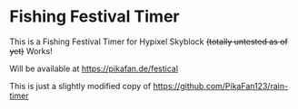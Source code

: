 # Fishing Festival Timer

This is a Fishing Festival Timer for Hypixel Skyblock ~~(totally untested as of yet)~~ Works!

Will be available at https://pikafan.de/festical

This is just a slightly modified copy of https://github.com/PikaFan123/rain-timer